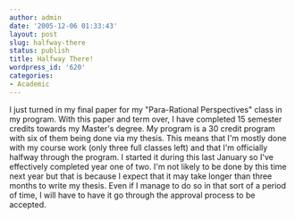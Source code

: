 ```yaml
---
author: admin
date: '2005-12-06 01:33:43'
layout: post
slug: halfway-there
status: publish
title: Halfway There!
wordpress_id: '620'
categories:
- Academic
---
```


I just turned in my final paper for my "Para-Rational Perspectives"
class in my program. With this paper and term over, I have completed 15
semester credits towards my Master's degree. My program is a 30 credit
program with six of them being done via my thesis. This means that I'm
mostly done with my course work (only three full classes left) and that
I'm officially halfway through the program. I started it during this
last January so I've effectively completed year one of two. I'm not
likely to be done by this time next year but that is because I expect
that it may take longer than three months to write my thesis. Even if I
manage to do so in that sort of a period of time, I will have to have it
go through the approval process to be accepted.
